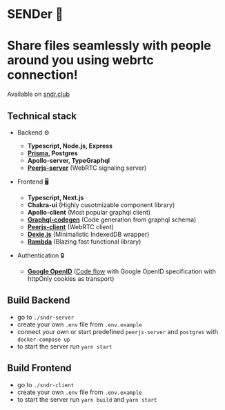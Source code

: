 # SENDer 📮

# Share files seamlessly with people around you using webrtc connection!

Available on [sndr.club](https://sndr.club)

## Technical stack
- Backend ⚙️
  - **Typescript, Node.js, Express**
  - **[Prisma](https://github.com/prisma/prisma), Postgres**
  - **Apollo-server, TypeGraphql**
  - **[Peerjs-server](https://github.com/peers/peerjs-server)** (WebRTC signaling server)
  
- Frontend 🖥️
  - **Typescript, Next.js**
  - **Chakra-ui** (Highly cusotmizable component library)
  - **Apollo-client** (Most popular graphql client)
  - **[Graphql-codegen](https://github.com/dotansimha/graphql-code-generator/)** (Code generation from graphql schema)
  - **[Peerjs-client](https://github.com/peers/peerjs)** (WebRTC client)
  - **[Dexie.js](https://github.com/dfahlander/Dexie.js)** (Minimalistic IndexedDB wrapper)
  - **[Rambda](https://github.com/selfrefactor/rambda)** (Blazing fast functional library)
  
- Authentication 🔒
  - **[Google OpenID](https://developers.google.com/identity/protocols/oauth2)** ([Code flow](https://openid.net/connect/) with Google OpenID specification with httpOnly cookies as transport)
 

## Build Backend

- go to `./sndr-server`
- create your own `.env` file from `.env.example`
- connect your own or start predefined `peerjs-server` and `postgres` with `docker-compose up`
- to start the server run `yarn start`

## Build Frontend

- go to `./sndr-client`
- create your own `.env` file from `.env.example`
- to start the server run `yarn build` and `yarn start`
